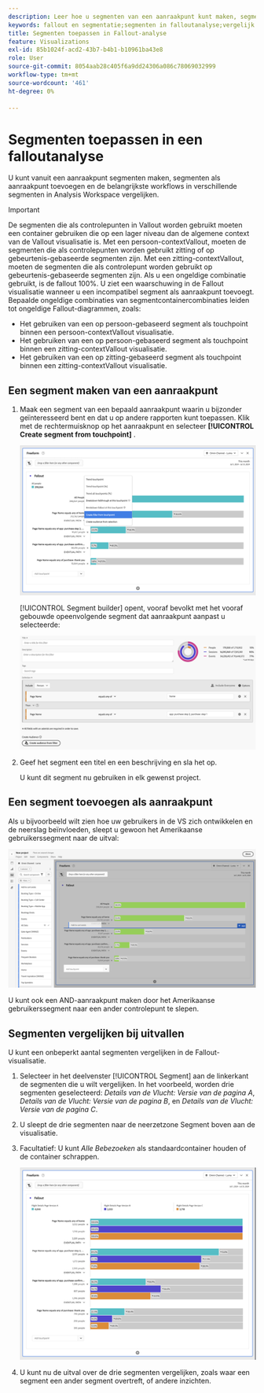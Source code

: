 ```yaml
---
description: Leer hoe u segmenten van een aanraakpunt kunt maken, segmenten als aanraakpunt kunt toevoegen en de belangrijkste workflows voor verschillende segmenten kunt vergelijken in een falloutanalyse in Analysis Workspace.
keywords: fallout en segmentatie;segmenten in falloutanalyse;vergelijk segmenten in fallout
title: Segmenten toepassen in Fallout-analyse
feature: Visualizations
exl-id: 85b1024f-acd2-43b7-b4b1-b10961ba43e8
role: User
source-git-commit: 8054aab28c405f6a9dd24306a086c78069032999
workflow-type: tm+mt
source-wordcount: '461'
ht-degree: 0%

---
```


# Segmenten toepassen in een falloutanalyse

U kunt vanuit een aanraakpunt segmenten maken, segmenten als aanraakpunt toevoegen en de belangrijkste workflows in verschillende segmenten in Analysis Workspace vergelijken.

>[!IMPORTANT]
>
>De segmenten die als controlepunten in Vallout worden gebruikt moeten een container gebruiken die op een lager niveau dan de algemene context van de Vallout visualisatie is. Met een persoon-contextVallout, moeten de segmenten die als controlepunten worden gebruikt zitting of op gebeurtenis-gebaseerde segmenten zijn. Met een zitting-contextVallout, moeten de segmenten die als controlepunt worden gebruikt op gebeurtenis-gebaseerde segmenten zijn. Als u een ongeldige combinatie gebruikt, is de fallout 100%. U ziet een waarschuwing in de Fallout visualisatie wanneer u een incompatibel segment als aanraakpunt toevoegt. Bepaalde ongeldige combinaties van segmentcontainercombinaties leiden tot ongeldige Fallout-diagrammen, zoals:
>
>* Het gebruiken van een op persoon-gebaseerd segment als touchpoint binnen een persoon-contextVallout visualisatie.
>* Het gebruiken van een op persoon-gebaseerd segment als touchpoint binnen een zitting-contextVallout visualisatie.
>* Het gebruiken van een op zitting-gebaseerd segment als touchpoint binnen een zitting-contextVallout visualisatie.
<!-- Should we add B2B context here?
* [!BADGE B2B Edition]{type=Informative url="https://experienceleague.adobe.com/nl/docs/analytics-platform/using/cja-overview/cja-b2b/cja-b2b-edition" newtab=true tooltip="Customer Journey Analytics B2B Edition"} Usimg a B2B container based segment as a touchpoint inside a non-container based context Fallout visualization.
* -->

## Een segment maken van een aanraakpunt

1. Maak een segment van een bepaald aanraakpunt waarin u bijzonder geïnteresseerd bent en dat u op andere rapporten kunt toepassen. Klik met de rechtermuisknop op het aanraakpunt en selecteer **[!UICONTROL Create segment from touchpoint]** .

   ![ het drop-down menu van het Aanraakpunt met Create segment van benadrukt aanraakpunt.](assets/fallout-createfilter.png)

   [!UICONTROL Segment builder] opent, vooraf bevolkt met het vooraf gebouwde opeenvolgende segment dat aanraakpunt aanpast u selecteerde:

   ![ de Bouwer van het Segment toont het pre-bevolkte en pre-gebouwde opeenvolgende segment.](assets/fallout-definefilter.png)

1. Geef het segment een titel en een beschrijving en sla het op.

   U kunt dit segment nu gebruiken in elk gewenst project.

## Een segment toevoegen als aanraakpunt

Als u bijvoorbeeld wilt zien hoe uw gebruikers in de VS zich ontwikkelen en de neerslag beïnvloeden, sleept u gewoon het Amerikaanse gebruikerssegment naar de uitval:

![ het segment van de Gebruikers van de V.S. selecteerde en benadrukte om in de reserve te slepen.](assets/fallout-addfilter.png)

U kunt ook een AND-aanraakpunt maken door het Amerikaanse gebruikerssegment naar een ander controlepunt te slepen.

## Segmenten vergelijken bij uitvallen

U kunt een onbeperkt aantal segmenten vergelijken in de Fallout-visualisatie.

1. Selecteer in het deelvenster [!UICONTROL Segment] aan de linkerkant de segmenten die u wilt vergelijken. In het voorbeeld, worden drie segmenten geselecteerd: *Details van de Vlucht: Versie van de pagina A*, *Details van de Vlucht: Versie van de pagina B*, en *Details van de Vlucht: Versie van de pagina C*.
1. U sleept de drie segmenten naar de neerzetzone Segment boven aan de visualisatie.


1. Facultatief: U kunt *Alle Bebezoeken* als standaardcontainer houden of de container schrappen.

   ![ de Vallout die Alle Bezoeken samen met de twee segmenten tonen die in de vorige stap worden gesleept.](assets/fallout-multiplefilters.png)

1. U kunt nu de uitval over de drie segmenten vergelijken, zoals waar een segment een ander segment overtreft, of andere inzichten.
